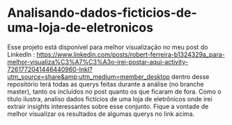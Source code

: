 # Analisando-dados-ficticios-de-uma-loja-de-eletronicos
Esse projeto está disponível para melhor visualização no meu post do Linkedln : https://www.linkedin.com/posts/robert-ferreira-b1324329a_para-melhor-visualiza%C3%A7%C3%A3o-irei-postar-aqui-activity-7261772041446440960-lnkI?utm_source=share&amp;utm_medium=member_desktop
dentro desse repositório terá todas as querys feitas durante a análise (no branche master), tanto os incluídos no post quanto os que ficaram de fora. Como o título ilustra, analiso dados fictícios de uma loja de eletrônicos onde irei extrair insights interessantes sobre esse conjunto. Fique a vontade de melhor visualizar os resultados de algumas querys no link acima.

